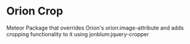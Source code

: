 # Orion Crop
Meteor Package that overrides Orion's orion:image-attribute and adds cropping functionality to it
using jonblum:jquery-cropper

